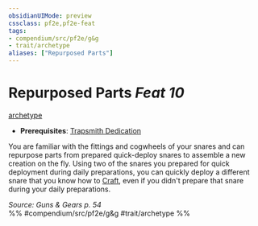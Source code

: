 ```yaml
---
obsidianUIMode: preview
cssclass: pf2e,pf2e-feat
tags:
- compendium/src/pf2e/g&g
- trait/archetype
aliases: ["Repurposed Parts"]
---
```

# Repurposed Parts  *Feat 10*  
[archetype](rules/traits/archetype.md "Archetype Feat Trait")  

- **Prerequisites**: [Trapsmith Dedication](compendium/feats/trapsmith-dedication-g-g.md)

You are familiar with the fittings and cogwheels of your snares and can repurpose parts from prepared quick-deploy snares to assemble a new creation on the fly. Using two of the snares you prepared for quick deployment during daily preparations, you can quickly deploy a different snare that you know how to [Craft](rules/actions/craft.md), even if you didn't prepare that snare during your daily preparations.

*Source: Guns & Gears p. 54*  
%% #compendium/src/pf2e/g&g #trait/archetype %%
